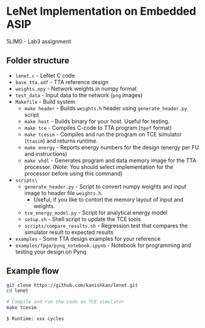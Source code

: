 # LeNet Implementation on Embedded ASIP
5LIM0 - Lab3 assignment

## Folder structure
* `lenet.c` - LeNet C code
* `base_tta.adf` - TTA reference design
* `weights.npy` - Network weights in numpy format
* `test_data` - Input data to the network (`png` images)
* `Makefile` - Build system
    * `make header` - Builds `weights.h` header using `generate_header.py` script
    * `make host` - Builds binary for your host. Useful for testing.
    * `make tce` - Compiles C-code to TTA program (`tpef` format)
    * `make tcesim` - Compiles and run the program on TCE simulator (`ttasim`) and returns runtime.
    * `make energy` - Reports energy numbers for the design (energy per FU and instructions)
    * `make vhdl` - Generates program and data memory image for the TTA processor. (Note: You should select implementation for the processor before using this command)
* `scripts\`
    * `generate_header.py` - Script to convert numpy weights and input image to header file `weights.h`. 
        * Useful, if you like to contorl the memory layout of input and weights.
    * `tce_energy_model.py` - Script for analytical energy model
    * `setup.sh` - Shell script to update the TCE tools
    * `scripts/compare_results.sh` - Regression test that compares the simulator result to expected results
* `examples` - Some TTA design examples for your reference
* `examples/fpga/pynq_notebook.ipynb` - Notebook for programming and testing your design on Pynq

## Example flow

```bash
git clone https://github.com/kanishkan/lenet.git
cd lenet

# Compile and run the code on TCE simulator
make tcesim

$ Runtime: xxx cycles
```
